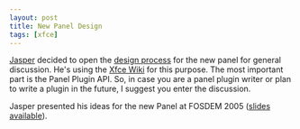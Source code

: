 ```yaml
---
layout: post
title: New Panel Design
tags: [xfce]
---
```


<a href="http://xfce.loculus.nl/">Jasper</a> decided to open the <a href="http://www.myoo.de/xfce/index.php/Panel_Design">design process</a> for the new panel for general discussion. He's using the <a href="http://www.myoo.de/xfce/index.php/Main_Page">Xfce Wiki</a> for this purpose. The most important part is the Panel Plugin API. So, in case you are a panel plugin writer or plan to write a plugin in the future, I suggest you enter the discussion.

Jasper presented his ideas for the new Panel at FOSDEM 2005 (<a href="http://xfce.loculus.nl/FOSDEM/">slides available</a>).

